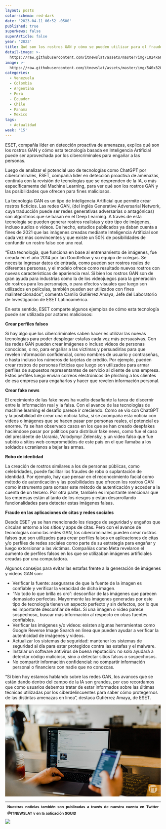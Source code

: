 ```yaml
---
layout: posts
color-schema: red-dark
date: '2023-04-11 06:52 -0500'
published: true
superNews: false
superArticle: false
year: '2023'
title: Qué son los rostros GAN y cómo se pueden utilizar para el fraude
detail-image: >-
  https://raw.githubusercontent.com/itnewslat/assets/master/img/1024x680/laptop-y-cel-g.jpg
image: >-
  https://raw.githubusercontent.com/itnewslat/assets/master/img/540x320/laptop-y-cel-p.jpg
categories:
  - Venezuela
  - Colombia
  - Argentina
  - Perú
  - Ecuador
  - Chile
  - Panama
  - Mexico
tags:
  - Actualidad
week: '15'
---
```

ESET, compañía líder en detección proactiva de amenazas, explica qué son los rostros GAN y cómo esta tecnología basada en Inteligencia Artificial puede ser aprovechada por los cibercriminales para engañar a las personas.  

Luego de analizar el potencial uso de tecnologías como ChatGPT por cibercriminales, ESET, compañía líder en detección proactiva de amenazas, continúa con la revisión de tecnologías que se desprenden de la IA, o más específicamente del Machine Learning, para ver qué son los rostros GAN y las posibilidades que ofrecen para fines maliciosos.

La tecnología GAN es un tipo de Inteligencia Artificial que permite crear rostros ficticios. Las redes GAN, (del inglés Generative Adversarial Network, cuya traducción puede ser redes generativas adversarias o antagónicas) son algoritmos que se basan en el Deep Learning. A través de esta tecnología se pueden generar rostros realistas y otro tipo de imágenes, incluso audios o videos. De hecho, estudios publicados ya daban cuenta a fines de 2021 que las imágenes creadas mediante Inteligencia Artificial son cada vez más convincentes y que existe un 50% de posibilidades de confundir un rostro falso con uno real.

“Esta tecnología, que  funciona en base al entrenamiento de imágenes, fue creada en el año 2014 por Ian Goodfellow y su equipo de colegas. Se necesita ingresar datos de entrada, como pueden ser rostros reales de diferentes personas, y el modelo ofrece como resultado  nuevos rostros con nuevas características de apariencia real. Si bien los rostros GAN son de gran ayuda para industrias como la de los videojuegos para la generación de rostros para los personajes, o para efectos visuales que luego son utilizados en películas, también pueden ser utilizados con fines malintencionados”, comenta Camilo Gutiérrez Amaya, Jefe del Laboratorio de Investigación de ESET Latinoamérica.

En este sentido, ESET comparte algunos ejemplos de cómo esta tecnología puede ser utilizada por actores maliciosos:

**Crear perfiles falsos**

Si hay algo que los cibercriminales saben hacer es utilizar las nuevas tecnologías para poder desplegar estafas cada vez más persuasivas. Con las redes GAN pueden crear imágenes o incluso videos de personas conocidas, o no, para engañar a las víctimas y persuadirlas para que revelen información confidencial, como nombres de usuario y contraseñas, o hasta incluso los números de tarjetas de crédito. Por ejemplo, pueden crear rostros de personas ficticias que luego son utilizados para armar perfiles de supuestos representantes de servicio al cliente de una empresa. Estos perfiles luego envían correos electrónicos de phishing a los clientes de esa empresa para engañarlos y hacer que revelen información personal.

**Crear fake news**

El crecimiento de las fake news ha vuelto desafiante la tarea de discernir entre la información real y la falsa. Con el avance de las tecnologías de machine learning el desafío parece ir creciendo. Como se vio con ChatGPT y la posibilidad de crear una noticia falsa, si se acompaña esta noticia con videos o imágenes que se hacen pasar por personas reales, el potencial es enorme. Ya se han observado casos en los que se han creado deepfakes haciéndose pasar por políticos para distribuir fake news, como fue el caso del presidente de Ucrania, Volodymyr Zelensky, y un video falso que fue subido a sitios web comprometidos de este país en el que llamaba a los soldados ucranianos a bajar las armas.

**Robo de identidad**

La creación de rostros similares a los de personas públicas, como celebridades, puede facilitar los fraudes de robo o suplantación de identidad. Por ejemplo, hay que pensar en el reconocimiento facial como método de autenticación y las posibilidades que ofrecen los rostros GAN como instrumento para sortear este método de autenticación y acceder a la cuenta de un tercero. Por otra parte, también es importante mencionar que las empresas están al tanto de los riesgos y están desarrollando funcionalidades para detectar estas imágenes falsas.

**Fraude en las aplicaciones de citas y redes sociales**

Desde ESET ya se han mencionado los riesgos de seguridad y engaños que circulan entorno a los sitios y apps de citas. Pero con el avance de tecnologías como las redes GAN, los cibercriminales pueden crear rostros falsos que son utilizados para crear perfiles falsos en aplicaciones de citas y/o perfiles de redes sociales como parte de su estrategia para engañar y luego extorsionar a las víctimas. Compañías como Meta revelaron el aumento de perfiles falsos en los que se utilizaban imágenes artificiales creadas por una computadora.

Algunos consejos para evitar las estafas frente a la generación de imágenes y videos GAN son:

- Verificar la fuente: asegurarse de que la fuente de la imagen es confiable y verificar la veracidad de dicha imagen.
- “No todo lo que brilla es oro”: desconfiar de las imágenes que parecen demasiado perfectas. Mayormente las imágenes generadas por este tipo de tecnología tienen un aspecto perfecto y sin defectos, por lo que es importante desconfiar de ellas. Si una imagen o video parece sospechoso, buscar más información al respecto en otras fuentes confiables.
- Verificar las imágenes y/o videos: existen algunas  herramientas como Google Reverse Image Search en línea que pueden ayudar a verificar la autenticidad de imágenes y videos.
- Actualizar los sistemas de seguridad: mantener los sistemas de seguridad al día para estar protegidos contra las estafas y el malware.
- Instalar un software antivirus de buena reputación: no solo ayudará a detectar código malicioso, sino a detectar sitios falsos o sospechosos.
- No compartir información confidencial: no compartir información personal o financiera con nadie que no conozcas.

“Si bien hoy estamos hablando sobre las redes GAN, los avances que se están dando dentro del campo de la IA son grandes, por eso recordamos que como usuarios debemos tratar de estar informados sobre las últimas técnicas utilizadas por los ciberdelincuentes para saber cómo protegernos de las distintas amenazas en línea”, destaca Gutiérrez Amaya, de ESET.

![](https://raw.githubusercontent.com/itnewslat/assets/master/img/540x320/laptop-y-cel-p.jpg)

<table style="height: 42px;" width="569">
<tbody>
<tr>
<td style="text-align: justify;"><sub><strong>Nuestras noticias también son publicadas a través de nuestra cuenta en Twitter <a href="https://twitter.com/itnewslat?lang=es">@ITNEWSLAT</a> y en la aplicación <a href="https://squidapp.co/en/">SQUID</a></strong></sub></td>
</tr>
</tbody>
</table>
<img src="https://tracker.metricool.com/c3po.jpg?hash=56f88a41e39ab42c063cc51676587a04"/>